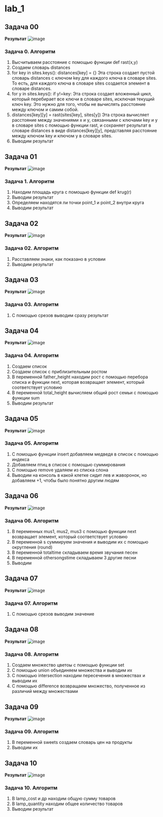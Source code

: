 # lab_1
## Задача 00
**Результат**
![image](https://github.com/eternsss/lab_1/assets/155539142/d24d0548-cd5c-4984-be56-0a9d4698ec0d)
### **Задача 0. Алгоритм**
1. Высчитываем расстояние с помощью функции def rast(x,y)
2. Создаем словарь distances
3. for key in sites.keys():
    distances[key] = {}
   Эта строка создает пустой словарь distances с ключом key для каждого ключа в словаре sites. То есть, для каждого ключа в словаре sites создается элемент в словаре distances.
4. for y in sites.keys():
   if y!=key:
   Эта строка создает вложенный цикл, который перебирает все ключи в словаре sites, исключая текущий ключ key. Это нужно для того, чтобы не вычислять расстояние между ключом и самим собой.
5. distances[key][y] = rast(sites[key], sites[y]) Эта строка вычисляет расстояние между значениями x и y, связанными с ключами key и у в словаре sites с помощью функции rast, и сохраняет результат в словаре distances в виде distances[key][y], представляя расстояние между ключом key и ключом y в словаре sites.
6. Выводим результат

## Задача 01
**Результат**
![image](https://github.com/eternsss/lab_1/assets/155539142/65728253-d6c0-400f-920a-8dd2232df935)
### **Задача 1. Алгоритм**
1. Находим площадь круга с помощью функции def krug(r)
2. Выводим результат
3. Определяем находятся ли точки point_1 и point_2 внутри круга
4. Выводим результат

## Задача 02
**Результат**
![image](https://github.com/eternsss/lab_1/assets/155539142/27601928-9b33-4776-8c30-1c871f5e9b1e)
### **Задача 02. Алгоритм**
1. Расставляем знаки, как показано в условии
2. Выводим результат

## Задача 03
**Результат**
![image](https://github.com/eternsss/lab_1/assets/155539142/f6951ea7-2256-468c-83bd-9bbb47e5d4d6)
### **Задача 03. Алгоритм**
1. С помощью срезов выводим сразу результат

## Задача 04
**Результат**
![image](https://github.com/eternsss/lab_1/assets/155539142/f68f33d8-3a20-480d-8116-a8ec5a138228)
### **Задача 04. Алгоритм**
1. Создаем список
2. Создаем список с приблизительным ростом
3. В переменной father_height находим рост с помощью перебора списка и функции next, которая возвращает элемент, который соответствует условию
4. В переменной total_height вычисляем общий рост семьи с помощью функции sum
5. Выводим результат

## Задача 05
**Результат**
![image](https://github.com/eternsss/lab_1/assets/155539142/63cea275-262b-4576-9e00-32f0fce0b648)
### **Задача 05. Алгоритм**
1. С помощью функции insert добавляем медведя в список с помощью индекса
2. Добавляем птиц в список с помощью суммирования
3. С помощью remove удаляем из списка слона
4. Выводим на консоль в какой клетке сидит лев и жаворонок, но добавляем +1, чтобы было понятно другим людям

## Задача 06
**Результат**
![image](https://github.com/eternsss/lab_1/assets/155539142/3c642c95-993b-4e98-bda2-a9faba8f6046)
### **Задача 06. Алгоритм**
1. В переменных mus1, mus2, mus3 с помощью функции next возвращает элемент, который соответствует условию
2. В переменной s суммируем значения и выводим их с помощью округления (round)
3. В переменной totaltime складываем время звучания песен
4. В переменной othersongstime складываем 3 другие песни
5. Выводим

## Задача 07
**Результат**
![image](https://github.com/eternsss/lab_1/assets/155539142/f091bc16-c79c-43c7-90f5-313657aa398d)
### **Задача 07. Алгоритм**
1. С помощью срезов выводим значение

## Задача 08
**Результат**
![image](https://github.com/eternsss/lab_1/assets/155539142/486978e4-59ce-4e6e-811c-701c42d5e8ac)

### **Задача 08. Алгоритм**
1. Создаем множество цветоы с помощью функции set
2. С помощью union объединяем множества и выводим их
3. С помощью intersection находим пересечения в множествах и выводим их
4. С помощью difference возвращаем множество, полученное из различий между множествами

## Задача 09
**Результат**
![image](https://github.com/eternsss/lab_1/assets/155539142/19b388f4-3f4e-4a13-abc5-625d988eaf2b)

### **Задача 09. Алгоритм**
1. В переменной sweets создаем словарь цен на продукты
2. Выводим их

## Задача 10
**Результат**
![image](https://github.com/eternsss/lab_1/assets/155539142/82a0a4a7-d06a-43a5-ab56-33dbb63b75a6)

### **Задача 10. Алгоритм**
1. В lamp_cost и др находим общую сумму товаров
2. В lamp_quantity находим общее количество товаров
3. Выводим результат











